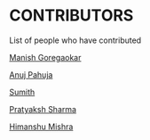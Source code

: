 CONTRIBUTORS
============

List of people who have contributed

[Manish Goregaokar](https://github.com/Manishearth)

[Anuj Pahuja](https://github.com/alasin)

[Sumith](https://github.com/Sumith1896)

[Pratyaksh Sharma](https://github.com/pratyakshs)

[Himanshu Mishra](https://github.com/OrkoHunter)
